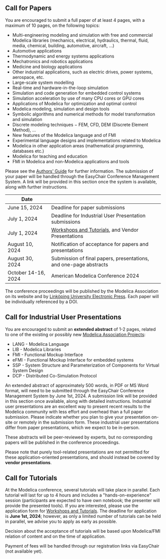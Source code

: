 ## Call for Papers

You are encouraged to submit a full paper of at least 4 pages, with a maximum of 10 pages, on the following topics:

 - Multi-engineering modeling and simulation with free and commercial Modelica libraries (mechanics, electrical, hydraulics, thermal, fluid, media, chemical, building, automotive, aircraft, …)
 - Automotive applications
 - Thermodynamic and energy systems applications
 - Mechatronics and robotics applications
 - Medicine and biology applications
 - Other industrial applications, such as electric drives, power systems, aerospace, etc.
 - Large-scale system modelling
 - Real-time and hardware-in-the-loop simulation
 - Simulation and code generation for embedded control systems
 - Simulation acceleration by use of many CPU cores or GPU cores
 - Applications of Modelica for optimization and optimal control
 - Modelica modeling, simulation and design tools
 - Symbolic algorithms and numerical methods for model transformation and simulation
 - Discrete modeling techniques − FEM, CFD, DEM (Discrete Element Method), …
 - New features of the Modelica language and of FMI
 - Experimental language designs and implementations related to Modelica
 - Modelica in other application areas (mathematical programming, databases etc.)
 - Modelica for teaching and education
 - FMI in Modelica and non-Modelica applications and tools
 
 Please see the  [Authors' Guide](../authors) for further information. The submission of your paper will be handled through the EasyChair Conference Management System. A link will be provided in this section once the system is available, along with further instructions.
 
 <!-- You can upload your paper using the [EasyChair Conference Management System](https://www.easychair.org/conferences/?conf=namugamc2024). Please note this link only works properly if you 1) Have an account on [Easychair](https://www.easychair.org) and 2) are logged into the account when you click the link.   -->

| Date | |
| --- | --- |
|June 15, 2024 |Deadline for paper submissions|
|July 1, 2024 |Deadline for Industrial User Presentation submissions|
|July 1, 2024 | [Workshops and Tutorials](https://docs.google.com/forms/d/e/1FAIpQLScsRLAe-YwK7yAQoW6B5KQQ87M_SU4dgj6eKnvpjG3h53HMGw/viewform), and Vendor Presentations|
|August 10, 2024|Notification of acceptance for papers and presentations|
|August 30, 2024|Submission of final papers, presentations, and one-page abstracts|
|October 14-16, 2024| American Modelica Conference 2024|
 

The conference proceedings will be published by the Modelica Association on its website and by  [Linköping University Electronic Press](http://www.ep.liu.se/).
Each paper will be individually referenced by a DOI.

## Call for Industrial User Presentations

You are encouraged to submit an  **extended abstract**  of 1-2 pages, related to one of the existing or possibly new  [Modelica Association Projects](https://modelica.org/community/projects/):

-   LANG - Modelica Language
-   LIB - Modelica Libraries
-   FMI - Functional Mockup Interface <!-- (doubles as the [FMI user meeting](fmi-user-meeting.html)) -->
-   eFMI - Functional Mockup Interface for embedded systems
-   SSP - System Structure and Parameterization of Components for Virtual System Design
-   DCP - Distributed Co-Simulation Protocol


<!-- The extended abstract in PDF or MS Word format of about 500 words should be submitted through the  [EasyChair Conference Management System](https://www.easychair.org/conferences/?conf=namugamc2024) before **June 1st, 2024**. Please note this link only works properly if you 1) Have an account on [Easychair](https://www.easychair.org) and 2) are logged into the account when you click the link.  -->

An extended abstract of approximately 500 words, in PDF or MS Word format, will need to be submitted through the EasyChair Conference Management System by June 1st, 2024. A submission link will be provided in this section once available, along with detailed instructions. Industrial user presentations are an excellent way to present recent results to the Modelica community with less effort and overhead than a full paper submission. Please indicate whether you plan to give your presentation on-site or remotely in the submission form. These industrial user presentations differ from paper presentations, which we expect to be in-person. 

These abstracts will be peer-reviewed by experts, but no corresponding papers will be published in the conference proceedings.

Please note that purely tool-related presentations are not permitted for these application-oriented presentations, and should instead be covered by **vendor presentations**.


## Call for Tutorials


At the Modelica conference, several tutorials will take place in parallel. Each tutorial will last for up to 4 hours and includes a "hands-on-experience" session (participants are expected to have own notebook; the presenter will provide the presented tools). If you are interested, please use the application form for  [Workshops and Tutorials](https://docs.google.com/forms/d/e/1FAIpQLScsRLAe-YwK7yAQoW6B5KQQ87M_SU4dgj6eKnvpjG3h53HMGw/viewform).  The deadline for application is  **June 1st, 2024**; however, as only a limited number of tutorials can be held in parallel, we advise you to apply as early as possible.

<!-- Tutorials are free for the participants, but especially for commercial tools the presenter is charged $250 per session, provided it is a hands on training tutorial, not just commercial presentation or demonstration (for product presentations see Vendor sessions above). Upon written request some tutorials, especially non-commercial, (e.g. FMI, Open Source libraries etc.), could be exempted from the fee by decision of the organising committee. -->

Decision about the acceptance of tutorials will be based upon Modelica/FMI relation of content and on the time of application.

Payment of fees will be handled through our registration links via EasyChair (not available yet).


<!-- The authors of the 10% top papers submitted to the conference will be invited to submit an extended version after the conference, for inclusion in a special issue of an open-access, ISI-referenced journal. Please note that the extended papers will undergo a full peer-review process which is independent from the one of the Modelica Conference. -->


<!-- ## Student Best Paper Competition

 The 2023 American Modelica Conference is pleased to announce the Student Best Paper Award. First-listed authors of regular or invited papers who were students at the time of submission are eligible. The academic advisor must write a nomination letter (maximum of 1 page) describing the contribution of the nominee to the paper and to the state of the art. The nomination letter should also confirm that the first author is a registered student at the time of submission. Note that only a single lead author of a paper can be nominated; if two students on the same paper are nominated, both nominations will be disqualified.

To complete the nomination form, please enter the corresponding information on [EasyChair](https://www.easychair.org/conferences/?conf=namugamc2024) after submitting the paper. The nominations should be entered by August 30, 2024.
 -->
